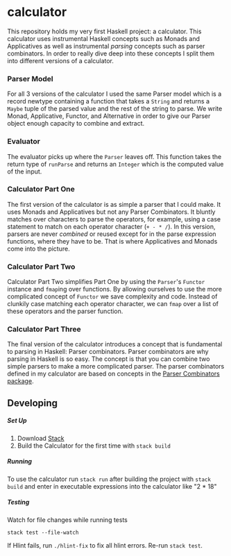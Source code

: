 # calculator
This repository holds my very first Haskell project: a calculator. This calculator uses instrumental Haskell concepts such as Monads and Applicatives as well as instrumental *parsing* concepts such as parser combinators. In order to really dive deep into these concepts I split them into different versions of a calculator.

### Parser Model
For all 3 versions of the calculator I used the same Parser model which is a record newtype containing a function that takes a `String` and returns a `Maybe` tuple of the parsed value and the rest of the string to parse. We write Monad, Applicative, Functor, and Alternative in order to give our Parser object enough capacity to combine and extract.

### Evaluator
The evaluator picks up where the `Parser` leaves off. This function takes the return type of `runParse` and returns an `Integer` which is the computed value of the input.

### Calculator Part One
The first version of the calculator is as simple a parser that I could make. It uses Monads and Applicatives but not any Parser Combinators. It bluntly matches over characters to parse the operators, for example, using a case statement to match on each operator character (`+ - * /`). In this version, parsers are never *combined* or reused except for in the parse expression functions, where they have to be. That is where Applicatives and Monads come into the picture. 

### Calculator Part Two
Calculator Part Two simplifies Part One by using the `Parser`'s `Functor` instance and `fmap`ing over functions. By allowing ourselves to use the more complicated concept of `Functor` we save complexity and code. Instead of clunkily case matching each operator character, we can `fmap` over a list of these operators and the parser function.

### Calculator Part Three
The final version of the calculator introduces a concept that is fundamental to parsing in Haskell: Parser combinators. Parser combinators are why parsing in Haskell is so easy. The concept is that you can combine two simple parsers to make a more complicated parser. The parser combinators defined in my calculator are based on concepts in the [Parser Combinators package](https://hackage.haskell.org/package/parser-combinators-1.2.1/docs/Control-Applicative-Combinators.html). 

## Developing

##### Set Up
1. Download [Stack](https://docs.haskellstack.org/en/stable/README/)
1. Build the Calculator for the first time with `stack build`

##### Running
To use the calculator run `stack run` after building the project with `stack build` and enter in executable expressions into the calculator like "2 * 18" 

##### Testing
Watch for file changes while running tests

```
stack test --file-watch
```

If Hlint fails, run `./hlint-fix` to fix all hlint errors. Re-run `stack test`.
